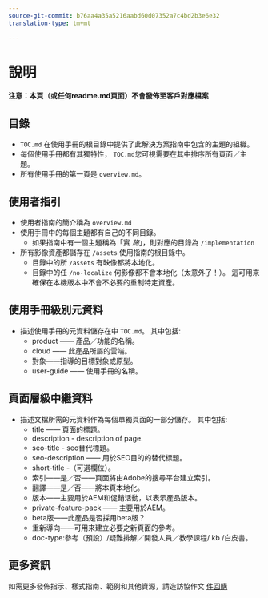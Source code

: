 ```yaml
---
source-git-commit: b76aa4a35a5216aabd60d07352a7c4bd2b3e6e32
translation-type: tm+mt

---
```

# 說明

**注意：本頁（或任何readme.md頁面）不會發佈至客戶對應檔案**

## 目錄

+ `TOC.md` 在使用手冊的根目錄中提供了此解決方案指南中包含的主題的組織。
+ 每個使用手冊都有其獨特性， `TOC.md`您可視需要在其中排序所有頁面／主題。
+ 所有使用手冊的第一頁是 `overview.md`。

## 使用者指引

+ 使用者指南的簡介稱為 `overview.md`
+ 使用手冊中的每個主題都有自己的不同目錄。
   + 如果指南中有一個主題稱為「實 *施*」，則對應的目錄為 `/implementation`
+ 所有影像資產都儲存在 `/assets` 使用指南的根目錄中。
   + 目錄中的所 `/assets` 有映像都將本地化。
   + 目錄中的任 `/no-localize` 何影像都不會本地化（太意外了！）。 這可用來確保在本機版本中不會不必要的重制特定資產。

## 使用手冊級別元資料

+ 描述使用手冊的元資料儲存在中 `TOC.md`。 其中包括:
   + product —— 產品／功能的名稱。
   + cloud —— 此產品所屬的雲端。
   + 對象——指導的目標對象或原型。
   + user-guide —— 使用手冊的名稱。

## 頁面層級中繼資料

+ 描述文檔所需的元資料作為每個單獨頁面的一部分儲存。 其中包括:
   + title —— 頁面的標題。
   + description - description of page.
   + seo-title - seo替代標題。
   + seo-description —— 用於SEO目的的替代標題。
   + short-title -（可選欄位）。
   + 索引——是／否——頁面將由Adobe的搜尋平台建立索引。
   + 翻譯——是／否——將本頁本地化。
   + 版本——主要用於AEM和促銷活動，以表示產品版本。
   + private-feature-pack —— 主要用於AEM。
   + beta版——此產品是否採用beta版？
   + 重新導向——可用來建立必要之新頁面的參考。
   + doc-type:參考（預設）/疑難排解／開發人員／教學課程/ kb /白皮書。

## 更多資訊

如需更多發佈指示、樣式指南、範例和其他資源，請造訪協作文 [件回購](https://git.corp.adobe.com/AdobeDocs/collaborative-doc-instructions)
